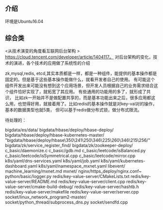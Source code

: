 ## 介绍
   环境是Ubuntu16.04 
   
   
## 综合类

<从技术演变的角度看互联网后台架构 >  https://cloud.tencent.com/developer/article/1404117。
对后台架构的变化，技术的演进，各个技术的应用做了系统性的介绍


zk,mysql,redis, etcd,其实本质都是一样，都是一种组件，能提供的基本操作都是固定的。但是基于这些基本操作能做什么，就看开发者自己的使用。
有可能这个组件开发出来可能没有想到这个应用场景，但开发人员根据自己的业务需求结合这个组件恰好实现了，就拓宽了其应用。 有些通用的功能用的多了，就形成了共识，
比如zk一开始并不是做配置共享的，而是基本功能出来之后，很多应用都这么用，也觉得好用，就接着用了。比如redis的基本操作就是对key-val对的操作，基本的数据类型也就5类，
但可以基于redis做分布式锁，做分布式限流。

待处理的：

bigdata/es/data/
bigdata/hbase/deploy/hbase-deploy/
bigdata/hbase/deploy/hbase-kubernetes-master/
"bigdata/hbase/deploy/hbase\350\241\250\346\225\260\346\215\256/"
bigdata/zk/service_register_find/
bigdata/zk/zookeeper-deploy/
c_basic/daemonize.c
c_basic/gdb.md
c_basic/leetcode/isBalanced.py
c_basic/leetcode/isSymmetrical.cpp
c_basic/leetcode/mirror.cpp
k8s/yaml/dns-services.yaml
k8s/yaml/job.yaml
k8s/yaml/kubernetes-dashboard.yaml
k8s/yaml/namespace_mxnet.yaml
libevent/
machine_learning/mxnet.md
mxnet/
nginx/https_deploy/nginx.conf~
python/basic/logger.py
redis/key-value-server/CMakeLists.txt
redis/key-value-server/README.md
redis/key-value-server/client.cpp
redis/key-value-server/cmake-build-debug/
redis/key-value-server/hashtb.h
redis/key-value-server/makefile
redis/key-value-server/server.cpp
socket/linux_network_program2-master/
socket/python_thread/subprocess_dns.py
socket/sendfd.cpp
